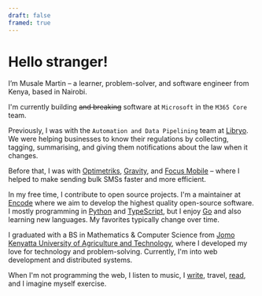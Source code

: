 ```yaml
---
draft: false
framed: true
---
```


# Hello stranger!

I’m Musale Martin – a learner, problem-solver, and software engineer from Kenya, based in Nairobi.

I'm currently building ~~and breaking~~ software at `Microsoft` in the `M365 Core` team.

Previously, I was with the `Automation and Data Pipelining` team at [Libryo](https://libryo.com). We were helping businesses to know their regulations by collecting, tagging, summarising, and giving them notifications about the law when it changes.

Before that, I was with [Optimetriks](https://optimetriks.com), [Gravity](https://gravity.earth), and [Focus Mobile](https://smsleopard.com) – where I helped to make sending bulk SMSs faster and more efficient.

In my free time, I contribute to open source projects. I'm a maintainer at [Encode](https://www.encode.io/) where we aim to develop the highest quality open-source software. I mostly programming in [Python](https://python.org) and [TypeScript](https://typescriptlang.org/), but I enjoy [Go](https://golang.org/) and also learning new languages. My favorites typically change over time.

I graduated with a BS in Mathematics & Computer Science from [Jomo Kenyatta University of Agriculture and Technology](http://www.jkuat.ac.ke/), where I developed my love for technology and problem-solving.
Currently, I'm into web development and distributed systems.

When I'm not programming the web, I listen to music, I [write](/thoughts), travel, [read](https://www.goodreads.com/user/show/13682301-mr-musale), and I imagine myself exercise.

